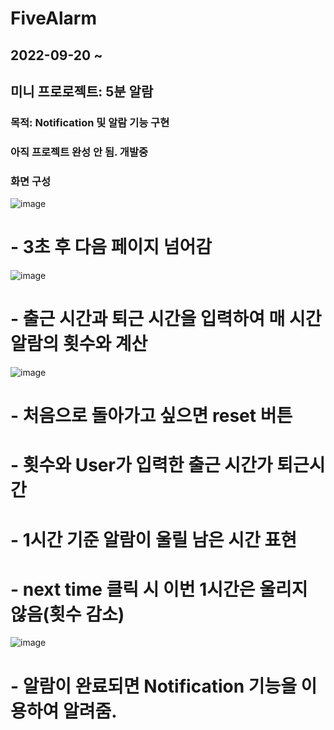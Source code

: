 # FiveAlarm

## 2022-09-20 ~ 
## 미니 프로로젝트: 5분 알람
### 목적: Notification 및 알람 기능 구현
### 아직 프로젝트 완성 안 됨. 개발중

### 화면 구성
![image](https://user-images.githubusercontent.com/48404941/191400231-d03575ba-4761-475f-91bc-d7c0ccb2e001.png)
# - 3초 후 다음 페이지 넘어감

![image](https://user-images.githubusercontent.com/48404941/191400280-b76a3fd4-b916-4e40-89a6-bf3753ce7b40.png)
# - 출근 시간과 퇴근 시간을 입력하여 매 시간 알람의 횟수와 계산

![image](https://user-images.githubusercontent.com/48404941/191399909-38bc5196-8d8d-4603-bef5-cb24118fe8c0.png)
# - 처음으로 돌아가고 싶으면 reset 버튼
# - 횟수와 User가 입력한 출근 시간가 퇴근시간
# - 1시간 기준 알람이 울릴 남은 시간 표현
# - next time 클릭 시 이번 1시간은 울리지 않음(횟수 감소)

![image](https://user-images.githubusercontent.com/48404941/191400046-899ece4f-9587-4e85-8be8-87ccc877cc5c.png)
# - 알람이 완료되면 Notification 기능을 이용하여 알려줌.
